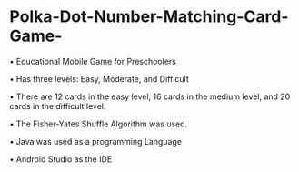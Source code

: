 # Polka-Dot-Number-Matching-Card-Game-
•	Educational Mobile Game for Preschoolers 

•	Has three levels: Easy, Moderate, and Difficult

•	There are 12 cards in the easy level, 16 cards in the medium level, and 20 cards in the difficult level.

•	The Fisher-Yates Shuffle Algorithm was used.

•	Java was used as a programming Language 

•	Android Studio as the IDE

